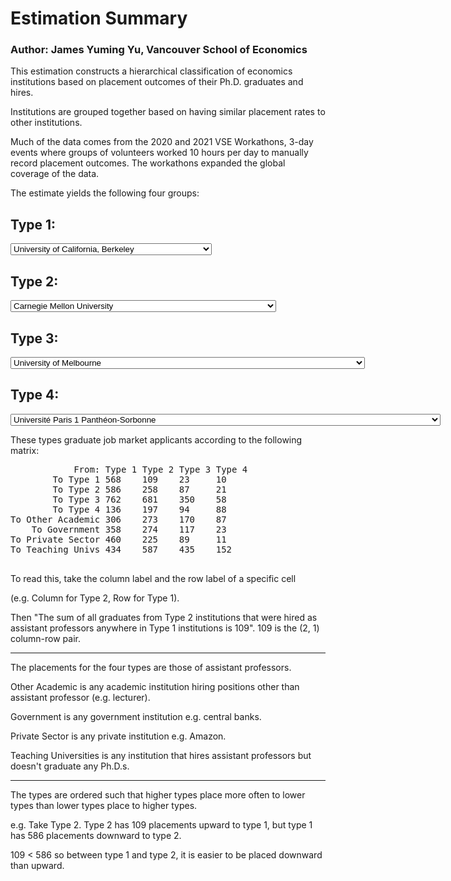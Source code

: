 # Estimation Summary

### Author: James Yuming Yu, Vancouver School of Economics

This estimation constructs a hierarchical classification of economics institutions
based on placement outcomes of their Ph.D. graduates and hires.

Institutions are grouped together based on having similar placement
rates to other institutions.

Much of the data comes from the 2020 and 2021 VSE Workathons, 3-day
events where groups of volunteers worked 10 hours per day to manually
record placement outcomes. The workathons expanded the global coverage
of the data.

The estimate yields the following four groups:

## Type 1:
<form>
  <select name="type_1" id="type_1">
    <option value="296">University of California, Berkeley</option>
    <option value="747">Princeton University</option>
    <option value="17">Duke University</option>
    <option value="13">University of Maryland</option>
    <option value="137">University of Pennsylvania</option>
    <option value="339">University of Chicago</option>
    <option value="742">New York University</option>
    <option value="78">Stanford University</option>
    <option value="290">Yale University</option>
    <option value="1139">Harvard University</option>
    <option value="18">Northwestern University</option>
    <option value="351">London School of Economics and Political Science</option>
    <option value="4173">University of Michigan</option>
    <option value="976">Boston University</option>
    <option value="22">Columbia University</option>
    <option value="6">University of California Los Angeles (UCLA)</option>
    <option value="73">University of Wisconsin, Madison</option>
  </select>
</form>

## Type 2:
<form>
  <select name="type_2" id="type_2">
    <option value="158">Carnegie Mellon University</option>
    <option value="134">Pennsylvania State University</option>
    <option value="74">Purdue University</option>
    <option value="57">University of British Columbia</option>
    <option value="70">University of Virginia</option>
    <option value="33">Michigan State University</option>
    <option value="513">Texas A&M University, College Station</option>
    <option value="311">Massachusetts Institute of Technology</option>
    <option value="184">University of Bonn (Rheinische Friedrich-Wilhelms-Universität Bonn)</option>
    <option value="21">Brown University</option>
    <option value="180">Universitat Pompeu Fabra</option>
    <option value="974">University of Nottingham</option>
    <option value="439">National University of Singapore</option>
    <option value="649">Stockholm School of Economics</option>
    <option value="573">Tilburg University</option>
    <option value="90">University College London</option>
    <option value="175">University of Mannheim (Universität Mannheim)</option>
    <option value="125">University of Southern California</option>
    <option value="466">Washington State University</option>
    <option value="1">University of California, San Diego</option>
    <option value="91">University of Washington</option>
    <option value="104">University of Notre Dame</option>
    <option value="465">Ohio State University</option>
    <option value="312">Boston College</option>
    <option value="89">University of California, Davis</option>
    <option value="370">Arizona State University</option>
    <option value="874">University of Oxford</option>
    <option value="440">Cornell University</option>
    <option value="189">Bocconi University (Università Bocconi)</option>
    <option value="72">Washington University in St. Louis</option>
    <option value="124">University of Warwick</option>
    <option value="46">University of Texas at Austin</option>
    <option value="867">Johns Hopkins University</option>
    <option value="86">Toulouse School of Economics</option>
    <option value="32">University of Toronto</option>
    <option value="347">Vanderbilt University</option>
    <option value="562">University of Minnesota, Twin Cities</option>
    <option value="218">University of Rochester</option>
  </select>
</form>

## Type 3:
<form>
  <select name="type_3" id="type_3">
    <option value="288">University of Melbourne</option>
    <option value="895">Hong Kong Baptist University</option>
    <option value="215">University of Groningen (Rijksuniversiteit Groningen)</option>
    <option value="582">University of Oklahoma</option>
    <option value="249">Georgia Institute of Technology</option>
    <option value="173">Uppsala University (Uppsala Universitet)</option>
    <option value="435">University of Technology Sydney</option>
    <option value="921">University of California, Riverside</option>
    <option value="1082">University of Bristol</option>
    <option value="1756">George Mason University</option>
    <option value="93">University of New South Wales (UNSW), Sydney</option>
    <option value="284">University of Massachusetts, Amherst</option>
    <option value="564">London Business School</option>
    <option value="326">University of Lausanne (Université de Lausanne)</option>
    <option value="589">University of Sydney</option>
    <option value="782">University of Alberta</option>
    <option value="797">Norwegian School of Economics (NHH)</option>
    <option value="153">University of Calgary</option>
    <option value="401">Georgia State University</option>
    <option value="302">American University</option>
    <option value="120">University of Cambridge</option>
    <option value="154">Ryerson University</option>
    <option value="845">Chinese University of Hong Kong</option>
    <option value="733">University of Kansas</option>
    <option value="1447">University of Alabama</option>
    <option value="169">University of Miami</option>
    <option value="1089">Singapore Management University</option>
    <option value="606">Kansas State University</option>
    <option value="881">Virginia Tech</option>
    <option value="761">University of Copenhagen (Københavns Universitet)</option>
    <option value="1362">University of Texas at Dallas</option>
    <option value="15">Syracuse University</option>
    <option value="679">City University of Hong Kong</option>
    <option value="66">University of California, Santa Barbara</option>
    <option value="1488">Oregon State University</option>
    <option value="150">University of Missouri, Columbia</option>
    <option value="95">Monash University</option>
    <option value="205">Universitat Autònoma de Barcelona</option>
    <option value="1201">University of California, Irvine</option>
    <option value="310">Universidad de Navarra</option>
    <option value="452">University of Florida</option>
    <option value="1148">University of Exeter</option>
    <option value="545">Miami University</option>
    <option value="801">University of Glasgow</option>
    <option value="324">Florida State University</option>
    <option value="596">Texas Tech University</option>
    <option value="1322">Emory University</option>
    <option value="1574">University of Oregon</option>
    <option value="647">University of Amsterdam (Universiteit van Amsterdam)</option>
    <option value="105">Rutgers, The State University of New Jersey</option>
    <option value="1547">California Institute of Technology (Caltech)</option>
    <option value="366">University of Essex</option>
    <option value="1223">Indiana University Bloomington</option>
    <option value="411">George Washington University</option>
    <option value="81">Clemson University</option>
    <option value="140">Concordia University</option>
    <option value="968">Wuhan University</option>
    <option value="832">University of Colorado, Boulder</option>
    <option value="578">University of Oslo</option>
    <option value="535">Tsinghua University</option>
    <option value="277">European University Institute</option>
    <option value="255">University of Zurich (Universität Zürich)</option>
    <option value="657">University of St Andrews</option>
    <option value="686">Ludwig-Maximilians-Universitat München (LMU) (University of Munich)</option>
    <option value="358">University of Georgia</option>
    <option value="485">Binghamton University (SUNY)</option>
    <option value="532">Middle Tennessee State University</option>
    <option value="342">Sciences Po</option>
    <option value="1067">Shanghai University of Finance and Economics</option>
    <option value="112">Université du Québec à Montréal (UQAM)</option>
    <option value="1297">University of Utah</option>
    <option value="1839">University of Hawaiʻi at Mānoa</option>
    <option value="433">Stockholm University</option>
    <option value="26">University of Pittsburgh</option>
    <option value="2112">Fudan University</option>
    <option value="622">University of Illinois at Urbana-Champaign</option>
    <option value="94">Universidad Carlos III de Madrid</option>
    <option value="650">University of Kentucky</option>
    <option value="636">University of Arkansas</option>
    <option value="101">University of Illinois at Chicago</option>
    <option value="838">ETH Zurich (Swiss Federal Institute of Technology; Eidgenössische Technische Hochschule)</option>
    <option value="60">Carleton University</option>
    <option value="1277">University of North Carolina, Chapel Hill</option>
    <option value="762">Western University</option>
    <option value="674">Northeastern University</option>
    <option value="884">North Carolina State University</option>
    <option value="1226">Auburn University</option>
    <option value="1266">University of California, Santa Cruz</option>
    <option value="246">Università di Bologna (University of Bologna)</option>
    <option value="896">BI Norwegian Business School</option>
    <option value="1361">Colorado State University</option>
    <option value="92">University of Hong Kong</option>
    <option value="97">CEMFI</option>
    <option value="68">Hong Kong University of Science and Technology</option>
    <option value="85">Georgetown University</option>
    <option value="42">University of Connecticut</option>
    <option value="894">University of Gothenburg (Göteborgs Universitet)</option>
    <option value="59">Maastricht University</option>
    <option value="333">University of Edinburgh</option>
    <option value="199">Copenhagen Business School</option>
    <option value="796">Queen Mary University of London</option>
    <option value="254">University of Vienna (Universität Wien)</option>
    <option value="194">University of Delaware</option>
    <option value="266">University of Queensland</option>
    <option value="421">McGill University</option>
    <option value="994">Erasmus University Rotterdam</option>
    <option value="187">University of Arizona</option>
    <option value="336">Southern Methodist University</option>
    <option value="286">Simon Fraser University</option>
    <option value="651">Peking University</option>
    <option value="460">Universidad de los Andes</option>
    <option value="915">University of Tokyo</option>
    <option value="67">Australian National University</option>
    <option value="206">Aarhus University</option>
    <option value="1295">Iowa State University</option>
    <option value="808">Baruch College, City University of New York</option>
    <option value="303">Temple University</option>
    <option value="82">University of South Carolina</option>
    <option value="442">Queen's University</option>
    <option value="87">Universíté de Montréal (University of Montreal)</option>
    <option value="668">INSEAD</option>
    <option value="179">École d'Économie de Paris (Paris School of Economics)</option>
    <option value="684">National Taiwan University</option>
    <option value="61">Vrije Universiteit Amsterdam</option>
    <option value="910">West Virginia University</option>
    <option value="409">McMaster University</option>
    <option value="36">Stony Brook University (SUNY)</option>
    <option value="504">Louisiana State University</option>
    <option value="989">Goethe-Universität Frankfurt am Main</option>
    <option value="304">University of Houston</option>
    <option value="540">HEC Paris</option>
    <option value="598">Tulane University</option>
    <option value="27">Rice University</option>
    <option value="714">Institution with No Name</option>
  </select>
</form>

## Type 4:
<form>
  <select name="type_4" id="type_4">
    <option value="708">Université Paris 1 Panthéon-Sorbonne</option>
    <option value="2111">Delft University of Technology (Technische Universiteit Delft)</option>
    <option value="2134">Saint Louis University</option>
    <option value="1050">University of Tasmania</option>
    <option value="2812">Penn State Abington</option>
    <option value="2467">Amir Kabir University of Technology</option>
    <option value="1000">Radboud University (Radboud Universiteit)</option>
    <option value="384">SKEMA Business School</option>
    <option value="201">University of Bern (Universität Bern)</option>
    <option value="905">Trinity College Dublin, University of Dublin</option>
    <option value="1015">Université Grenoble Alpes (Grenoble Alpes University)</option>
    <option value="318">University of Waterloo</option>
    <option value="779">University of Saskatchewan</option>
    <option value="873">DePauw University</option>
    <option value="1117">Kiel Institute for the World Economy</option>
    <option value="4553">Maulana Azad National Institute of Technology Bhopal (MANIT)</option>
    <option value="2601">Quaid-i-Azam University</option>
    <option value="671">University of South Alabama</option>
    <option value="773">Lund University (Lunds Universitet)</option>
    <option value="117">Royal Holloway, University of London</option>
    <option value="3891">University of Jammu</option>
    <option value="1569">University of Leeds</option>
    <option value="1061">Middle East Technical University - Northern Cyprus Campus</option>
    <option value="188">Ecole Polytechnique (IP Paris)</option>
    <option value="1871">University of Liverpool</option>
    <option value="132">University of Luxembourg (Université du Luxembourg/Universität Luxemburg)</option>
    <option value="412">University of Leicester</option>
    <option value="697">National Research University Higher School of Economics, St. Petersburg</option>
    <option value="1640">University of Swansea</option>
    <option value="579">University of Cologne (Universität zu Köln)</option>
    <option value="3191">Istanbul University (İstanbul Üniversitesi)</option>
    <option value="213">Universitat Rovira i Virgili</option>
    <option value="794">Central European University</option>
    <option value="903">Shiv Nadar University</option>
    <option value="2587">Universidad Pontificia Comillas</option>
    <option value="3626">Technische Universität Braunschweig (Technical University Braunswchweig)</option>
    <option value="1648">University of Birmingham</option>
    <option value="939">Heriot Watt University</option>
    <option value="1094">Université de Genève (University of Geneva)</option>
    <option value="1459">SOAS (School of Oriental and African Studies), University of London</option>
    <option value="1355">Universidad de Valladolid</option>
    <option value="240">Indian Institute of Technology, Kanpur</option>
    <option value="429">Dalhousie University</option>
    <option value="937">Heidelberg University</option>
    <option value="806">Graystone Group Advertising</option>
    <option value="2824">University of Limerick</option>
    <option value="2271">Université Claude Bernard Lyon 1</option>
    <option value="3350">FUCAPE Business School (Fundação Instituto Capixaba de Pesquisas em Contabilidade, Economia e Finanças)</option>
    <option value="1119">Zhejiang Gongshang University</option>
    <option value="1135">Ghent University</option>
    <option value="757">University of Western Australia</option>
    <option value="2083">University of Algiers 3</option>
    <option value="55">Eastern Kentucky University</option>
    <option value="239">University of New Mexico</option>
    <option value="155">University of Tennessee, Knoxville</option>
    <option value="2692">Universiti Malaysia Perlis</option>
    <option value="2810">Sorbonne Université</option>
    <option value="236">Middle East Technical University</option>
    <option value="844">Korea University</option>
    <option value="1210">Northern Illinois University</option>
    <option value="200">Howard University</option>
    <option value="815">University of Sheffield</option>
    <option value="1292">Claremont Graduate University</option>
    <option value="1873">Università Cattolica del Sacro Cuore</option>
    <option value="1542">University of Iowa</option>
    <option value="620">MINES ParisTech</option>
    <option value="543">Drexel University</option>
    <option value="1214">Humboldt University Berlin (Humboldt-Universität zu Berlin)</option>
    <option value="1387">University of Tirana (Universiteti i Tiranës)</option>
    <option value="394">Chr. Michelsen Institute (CMI)</option>
    <option value="2372">University of New Orleans</option>
    <option value="793">Université catholique de Louvain</option>
    <option value="309">Fundação Getulio Vargas (FGV)</option>
    <option value="858">University of Strathclyde</option>
    <option value="2500">Marquette University</option>
    <option value="1268">Università di Roma Tor Vergata (University of Rome Tor Vergata)</option>
    <option value="244">Université de Strasbourg (University of Strasbourg)</option>
    <option value="1179">Massey University</option>
    <option value="468">Durham University</option>
    <option value="103">University of Texas at Arlington</option>
    <option value="1186">University of Manchester</option>
    <option value="693">École Polytechnique Fédérale de Lausanne</option>
    <option value="1484">Università degli Studi di Torino (University of Turin)</option>
    <option value="1765">Technische Universität Berlin</option>
    <option value="732">University of Hull</option>
    <option value="196">ESSEC Business School</option>
    <option value="1667">University of Mississippi</option>
    <option value="1256">University of Guelph</option>
    <option value="659">University of Colorado, Denver</option>
    <option value="1368">University of Nevada, Reno</option>
    <option value="301">Collegio Carlo Alberto</option>
    <option value="1350">Université de Bordeaux (University of Bordeaux)</option>
    <option value="1341">Imperial College London</option>
    <option value="197">University of Konstanz (Universität Konstanz)</option>
    <option value="735">Otto-von-Guericke University Magdeburg</option>
    <option value="1849">University of Warsaw (Uniwersytet Warszawski)</option>
    <option value="900">Harbin Institute of Technology, Shenzhen</option>
    <option value="956">Utrecht University (Universiteit Utrecht)</option>
    <option value="1583">Clark University</option>
    <option value="718">Instituto Universitário de Lisboa, ISCTE-IUL</option>
    <option value="1310">Wayne State University</option>
    <option value="109">University of Cincinnati</option>
    <option value="2747">Aligarh Muslim University</option>
    <option value="1381">Universidad del País Vasco / Euskal Herriko Unibertsitatea (University of the Basque Country)</option>
    <option value="368">University of Sussex</option>
    <option value="138">York University</option>
    <option value="866">Hebrew University of Jerusalem</option>
    <option value="235">University of Cape Town</option>
    <option value="1228">Bournemouth University</option>
    <option value="2554">Indian Statistical Institute, Delhi</option>
    <option value="1754">Athens University of Economics and Business</option>
    <option value="906">City University of London</option>
    <option value="1162">Università degli Studi di Verona (University of Verona)</option>
    <option value="1770">Indian Institute of Management Indore</option>
    <option value="1356">Barcelona Graduate School of Economics</option>
    <option value="332">Aalto University</option>
    <option value="1645">City University of New York Graduate Center</option>
    <option value="467">University of St. Gallen (Universität St. Gallen)</option>
    <option value="426">Universidad de Cantabria (University of Cantabria)</option>
    <option value="198">Universidad Complutense de Madrid</option>
    <option value="313">Loyola Marymount University</option>
    <option value="551">University of South Florida</option>
    <option value="2494">SUNY Buffalo State</option>
    <option value="469">Bilkent University (Bilkent Üniversitesi)</option>
    <option value="914">Sabancı University</option>
    <option value="1450">Suffolk University</option>
    <option value="1335">Aix-Marseille Université</option>
    <option value="810">University of Kent</option>
    <option value="343">University of Helsinki (Helsingin yliopisto)</option>
    <option value="3345">Technical University of Crete</option>
    <option value="398">University College Dublin</option>
    <option value="16">Brandeis University</option>
    <option value="1246">Hamburg University (Universität Hamburg)</option>
    <option value="875">Insper (Institute of Education and Research)</option>
    <option value="837">Seoul National University</option>
    <option value="1177">Royal Melbourne Institute of Technology (RMIT)</option>
    <option value="695">Texas A&M International University</option>
    <option value="274">Université Laval</option>
    <option value="1187">ESCP Business School (École supérieure de commerce de Paris)</option>
    <option value="689">Vienna Graduate School of Finance (VGSF)</option>
    <option value="1118">EDHEC Business School (Ecole des Hautes Etudes Commerciales du Nord)</option>
    <option value="1068">Universidade Nova de Lisboa</option>
    <option value="3818">Kurukshetra University</option>
    <option value="1252">Queens' University Belfast</option>
    <option value="1757">Loughborough University</option>
    <option value="724">University of Ottawa</option>
    <option value="1217">The New School</option>
    <option value="1300">LUISS Guido Carli</option>
    <option value="1422">Universiti Utara Malaysia</option>
    <option value="635">Ball State University</option>
    <option value="628">University at Albany (SUNY)</option>
    <option value="1702">Università degli Studi di Siena (University of Siena)</option>
    <option value="652">University of Surrey</option>
    <option value="219">Lancaster University</option>
    <option value="749">University of Victoria</option>
    <option value="533">Rensselaer Polytechnic Institute</option>
    <option value="814">Birkbeck College, University of London</option>
    <option value="487">Université Libre de Bruxelles</option>
    <option value="2008">Università degli Studi di Firenze (University of Florence)</option>
    <option value="444">Johannes Kepler University Linz</option>
    <option value="259">Universitat de Barcelona</option>
    <option value="2522">Occidental College</option>
    <option value="541">Oklahoma State University</option>
    <option value="1064">Università della Svizzera Italiana (University of Lugano)</option>
    <option value="1731">Bentley University</option>
    <option value="927">Institute for Fiscal Studies</option>
    <option value="229">Florida International University</option>
    <option value="1078">Katholieke Universiteit Leuven (KU Leuven)</option>
    <option value="701">University of Wyoming</option>
    <option value="813">Università Degli Studi di Milano (University of Milan)</option>
    <option value="710">Université Paris-Dauphine</option>
    <option value="1866">Kyoto University</option>
    <option value="536">Freie Universität Berlin</option>
    <option value="878">Nanyang Technological University</option>
    <option value="870">University of Nebraska, Lincoln</option>
    <option value="4023">Bharathidasan University</option>
    <option value="666">University of Adelaide</option>
    <option value="792">CERGE-EI (Center for Economic Research and Graduate Education – Economics Institute)</option>
    <option value="174">IE University</option>
    <option value="1035">University of Northern British Columbia</option>
    <option value="706">Vienna University of Economics and Business</option>
    <option value="116">Universidad de Alicante (University of Alicante)</option>
    <option value="869">Hong Kong Polytechnic University</option>
    <option value="1391">Università degli Studi di Pavia (University of Pavia)</option>
  </select>
</form>

These types graduate job market applicants according to the following matrix:
<pre>
            From: Type 1 Type 2 Type 3 Type 4
        To Type 1 568    109    23     10
        To Type 2 586    258    87     21
        To Type 3 762    681    350    58
        To Type 4 136    197    94     88
To Other Academic 306    273    170    87
    To Government 358    274    117    23
To Private Sector 460    225    89     11
To Teaching Univs 434    587    435    152

</pre>

To read this, take the column label and the row label of a specific cell

(e.g. Column for Type 2, Row for Type 1).

Then "The sum of all graduates from Type 2 institutions that were hired
as assistant professors anywhere in Type 1 institutions is 109". 109 is
the (2, 1) column-row pair.

--------------------

The placements for the four types are those of assistant professors.

Other Academic is any academic institution hiring positions other
than assistant professor (e.g. lecturer).

Government is any government institution e.g. central banks.

Private Sector is any private institution e.g. Amazon.

Teaching Universities is any institution that hires assistant professors but doesn't graduate any Ph.D.s.

--------------------

The types are ordered such that higher types place more
often to lower types than lower types place to higher
types.

e.g. Take Type 2. Type 2 has 109 placements upward to type 1, but type 1 has 586 placements downward to type 2.

109 < 586 so between type 1 and type 2, it is easier to be
placed downward than upward.
